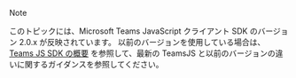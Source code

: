 > [!NOTE]
> このトピックには、Microsoft Teams JavaScript クライアント SDK のバージョン 2.0.x が反映されています。 以前のバージョンを使用している場合は、 [Teams JS SDK の概要](msteams-docs/msteams-platform/tabs/how-to/../../../../../tabs/how-to/using-teams-client-sdk.md) を参照して、最新の TeamsJS と以前のバージョンの違いに関するガイダンスを参照してください。